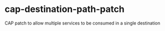 # cap-destination-path-patch
CAP patch to allow multiple services to be consumed in a single destination
